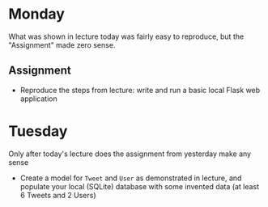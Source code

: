 # Monday
What was shown in lecture today was fairly easy to reproduce, but the "Assignment" made zero sense.

## Assignment

- Reproduce the steps from lecture: write and run a basic local Flask web
  application


# Tuesday
Only after today's lecture does the assignment from yesterday make any sense
- Create a model for `Tweet` and `User` as demonstrated in lecture, and populate
  your local (SQLite) database with some invented data (at least 6 Tweets and 2
  Users)
